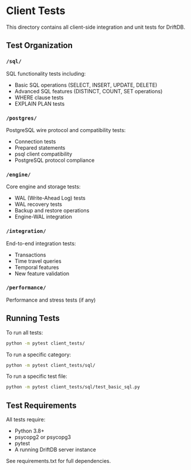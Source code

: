 # Client Tests

This directory contains all client-side integration and unit tests for DriftDB.

## Test Organization

### `/sql/`
SQL functionality tests including:
- Basic SQL operations (SELECT, INSERT, UPDATE, DELETE)
- Advanced SQL features (DISTINCT, COUNT, SET operations)
- WHERE clause tests
- EXPLAIN PLAN tests

### `/postgres/`
PostgreSQL wire protocol and compatibility tests:
- Connection tests
- Prepared statements
- psql client compatibility
- PostgreSQL protocol compliance

### `/engine/`
Core engine and storage tests:
- WAL (Write-Ahead Log) tests
- WAL recovery tests
- Backup and restore operations
- Engine-WAL integration

### `/integration/`
End-to-end integration tests:
- Transactions
- Time travel queries
- Temporal features
- New feature validation

### `/performance/`
Performance and stress tests (if any)

## Running Tests

To run all tests:
```bash
python -m pytest client_tests/
```

To run a specific category:
```bash
python -m pytest client_tests/sql/
```

To run a specific test file:
```bash
python -m pytest client_tests/sql/test_basic_sql.py
```

## Test Requirements

All tests require:
- Python 3.8+
- psycopg2 or psycopg3
- pytest
- A running DriftDB server instance

See requirements.txt for full dependencies.
